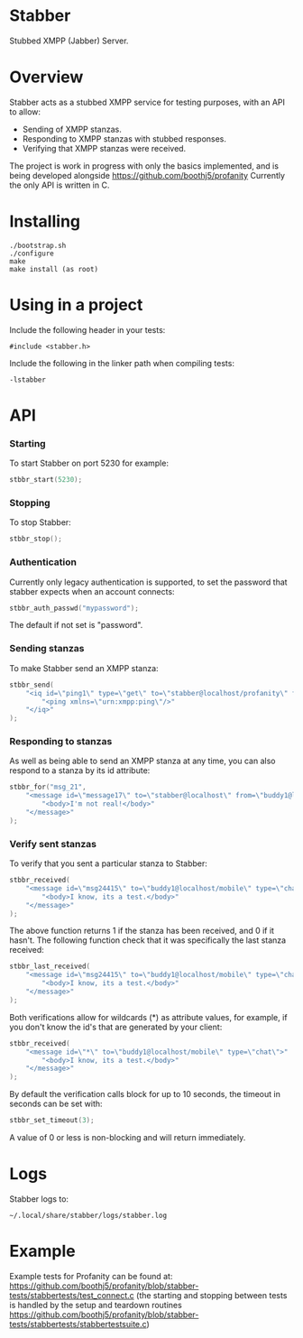 # Stabber
Stubbed XMPP (Jabber) Server.
# Overview
Stabber acts as a stubbed XMPP service for testing purposes, with an API to allow:
* Sending of XMPP stanzas.
* Responding to XMPP stanzas with stubbed responses.
* Verifying that XMPP stanzas were received.

The project is work in progress with only the basics implemented, and is being developed alongside https://github.com/boothj5/profanity
Currently the only API is written in C.
# Installing
```
./bootstrap.sh
./configure
make
make install (as root)
```
# Using in a project
Include the following header in your tests:
```
#include <stabber.h>
````
Include the following in the linker path when compiling tests:
```
-lstabber
```
# API
### Starting
To start Stabber on port 5230 for example:
```c
stbbr_start(5230);
```
### Stopping
To stop Stabber:
```c
stbbr_stop();
```
### Authentication
Currently only legacy authentication is supported, to set the password that stabber expects when an account connects:
```c
stbbr_auth_passwd("mypassword");
```
The default if not set is "password".
### Sending stanzas
To make Stabber send an XMPP stanza:
```c
stbbr_send(
    "<iq id=\"ping1\" type=\"get\" to=\"stabber@localhost/profanity\" from=\"localhost\">"
        "<ping xmlns=\"urn:xmpp:ping\"/>"
    "</iq>"
);
```
### Responding to stanzas
As well as being able to send an XMPP stanza at any time, you can also respond to a stanza by its id attribute:
```c
stbbr_for("msg_21",
    "<message id=\"message17\" to=\"stabber@localhost\" from=\"buddy1@localhost/mobile\" type=\"chat\">"
        "<body>I'm not real!</body>"
    "</message>"
);
```
### Verify sent stanzas
To verify that you sent a particular stanza to Stabber:
```c
stbbr_received(
    "<message id=\"msg24415\" to=\"buddy1@localhost/mobile\" type=\"chat\">"
        "<body>I know, its a test.</body>"
    "</message>"
);
```
The above function returns 1 if the stanza has been received, and 0 if it hasn't.
The following function check that it was specifically the last stanza received:
```c
stbbr_last_received(
    "<message id=\"msg24415\" to=\"buddy1@localhost/mobile\" type=\"chat\">"
        "<body>I know, its a test.</body>"
    "</message>"
);
```
Both verifications allow for wildcards (*) as attribute values, for example, if you don't know the id's that are generated by your client:
```c
stbbr_received(
    "<message id=\"*\" to=\"buddy1@localhost/mobile\" type=\"chat\">"
        "<body>I know, its a test.</body>"
    "</message>"
);
````
By default the verification calls block for up to 10 seconds, the timeout in seconds can be set with:
```c
stbbr_set_timeout(3);
```
A value of 0 or less is non-blocking and will return immediately.
# Logs
Stabber logs to:
```
~/.local/share/stabber/logs/stabber.log
```
# Example
Example tests for Profanity can be found at: https://github.com/boothj5/profanity/blob/stabber-tests/stabbertests/test_connect.c (the starting and stopping between tests is handled by the setup and teardown routines https://github.com/boothj5/profanity/blob/stabber-tests/stabbertests/stabbertestsuite.c)
